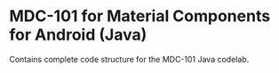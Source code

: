 # MDC-101 for Material Components for Android (Java)

Contains complete code structure for the MDC-101 Java codelab.

